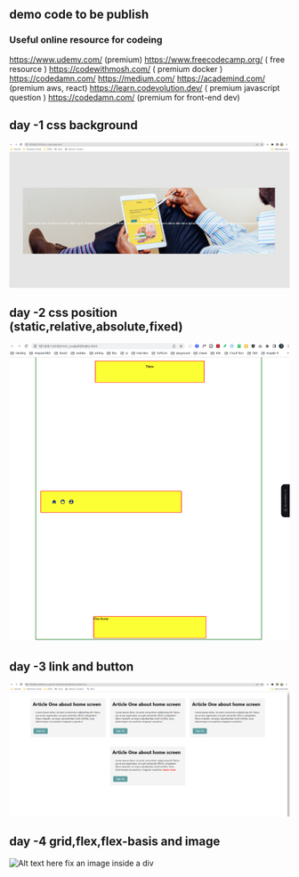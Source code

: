 ## demo code to be publish

### Useful online resource for codeing
https://www.udemy.com/ (premium)
https://www.freecodecamp.org/ ( free resource )
https://codewithmosh.com/ ( premium docker )
https://codedamn.com/
https://medium.com/
https://academind.com/ (premium aws, react)
https://learn.codevolution.dev/ ( premium javascript question )
https://codedamn.com/ (premium for front-end dev)


## day -1 css background
![Alt text](image.png)

## day -2 css position (static,relative,absolute,fixed)
![Alt text](image-1.png)

## day -3 link and button

![link and button](image-2.png)

## day -4 grid,flex,flex-basis and image
![Alt text](image-3.png)
here fix an image inside a div